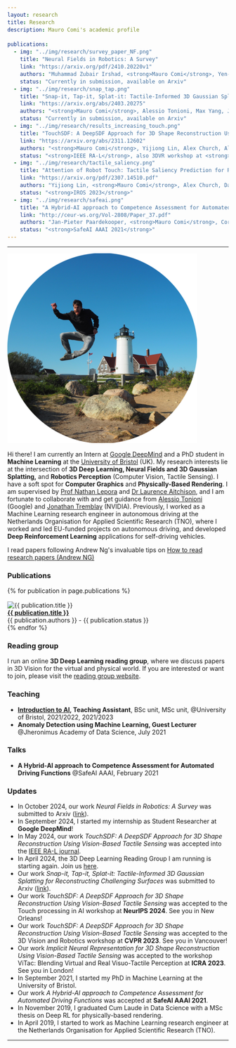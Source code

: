 ```yaml
---
layout: research
title: Research
description: Mauro Comi's academic profile

publications:
  - img: "../img/research/survey_paper_NF.png"
    title: "Neural Fields in Robotics: A Survey"
    link: "https://arxiv.org/pdf/2410.20220v1"
    authors: "Muhammad Zubair Irshad, <strong>Mauro Comi</strong>, Yen-Chen Lin, Nick Heppert, Abhinav Valada, Rares Ambrus, Zsolt Kira, Jonathan Tremblay"
    status: "Currently in submission, available on Arxiv"
  - img: "../img/research/snap_tap.png"
    title: "Snap-it, Tap-it, Splat-it: Tactile-Informed 3D Gaussian Splatting for Reconstructing Challenging Surfaces"
    link: "https://arxiv.org/abs/2403.20275"
    authors: "<strong>Mauro Comi</strong>, Alessio Tonioni, Max Yang, Jonathan Tremblay, Valts Blukis, Yijiong Lin, Nathan F. Lepora, Laurence Aitchison"
    status: "Currently in submission, available on Arxiv"
  - img: "../img/research/results_increasing_touch.png"
    title: "TouchSDF: A DeepSDF Approach for 3D Shape Reconstruction Using Vision-Based Tactile Sensing"
    link: "https://arxiv.org/abs/2311.12602"
    authors: "<strong>Mauro Comi</strong>, Yijiong Lin, Alex Church, Alessio Tonioni, Laurence Aitchison, Nathan F. Lepora"
    status: "<strong>IEEE RA-L</strong>, also 3DVR workshop at <strong>CVPR 2023</strong>, and Touch processing workshop at <strong>NeurIPS 2023</strong>"
  - img: "../img/research/tactile_saliency.png"
    title: "Attention of Robot Touch: Tactile Saliency Prediction for Robust Sim-to-Real Tactile Control"
    link: "https://arxiv.org/pdf/2307.14510.pdf"
    authors: "Yijiong Lin, <strong>Mauro Comi</strong>, Alex Church, Dandan Zhang, Nathan F. Lepora"
    status: "<strong>IROS 2023</strong>"
  - img: "../img/research/safeai.png"
    title: "A Hybrid-AI approach to Competence Assessment for Automated Driving Functions"
    link: "http://ceur-ws.org/Vol-2808/Paper_37.pdf"
    authors: "Jan-Pieter Paardekooper, <strong>Mauro Comi</strong>, Corrado Grappiolo, Ron Snijders, Willeke van Vught, Rutger Beekelaar"
    status: "<strong>SafeAI AAAI 2021</strong>"
---
```

---

<img id="img-profile" src="../img/jumping_me.png" alt="A picture of me jumping in front of a lighthouse">

Hi there! I am currently an Intern at [Google DeepMind](https://deepmind.google/) and a PhD student in **Machine Learning** at the [University of Bristol](https://www.bristol.ac.uk/) (UK). My research interests lie at the intersection of **3D Deep Learning, Neural Fields and 3D Gaussian Splatting,** and **Robotics Perception** (Computer Vision, Tactile Sensing). I have a soft spot for **Computer Graphics** and **Physically-Based Rendering**. I am supervised by [Prof Nathan Lepora](https://lepora.com/) and [Dr Laurence Aitchison](http://www.gatsby.ucl.ac.uk/~laurence/), and I am fortunate to collaborate with and get guidance from [Alessio Tonioni](https://alessiotonioni.github.io/) (Google) and [Jonathan Tremblay](https://research.nvidia.com/person/jonathan-tremblay) (NVIDIA). Previously, I worked as a Machine Learning research engineer in autonomous driving at the Netherlands Organisation for Applied Scientific Research (TNO), where I worked and led EU-funded projects on autonomous driving, and developed **Deep Reinforcement Learning** applications for self-driving vehicles.

I read papers following Andrew Ng's invaluable tips on <a href="https://youtu.be/733m6qBH-jI">How to read research papers (Andrew NG)</a>

### Publications
{% for publication in page.publications %}
<div class="publication">
    <img src="{{ publication.img }}" alt="{{ publication.title }}" width="300px" style="vertical-align:middle; margin-right:20px">
    <div class="publication-text">
        <a href="{{ publication.link }}"><strong>{{ publication.title }}</strong></a><br>{{ publication.authors }} - {{ publication.status }}
        <!-- <strong>{{ publication.title }} [</strong><a href="{{ publication.link }}">PDF</a><br>{{ publication.authors }} - {{ publication.status }} -->
    </div>
</div>
{% endfor %}

### Reading group

I run an online **3D Deep Learning reading group**, where we discuss papers in 3D Vision for the virtual and physical world. If you are interested or want to join, please visit the [reading group website](https://3d-deeplearning-rg.github.io/).  

### Teaching
- **[Introduction to AI](https://www.bris.ac.uk/unit-programme-catalogue/UnitDetails.jsa?ayrCode=22%2F23&unitCode=EMATM0044), Teaching Assistant**, BSc unit, MSc unit, @University of Bristol, 2021/2022, 2021/2023
- **Anomaly Detection using Machine Learning, Guest Lecturer** @Jheronimus Academy of Data Science, July 2021


### Talks
- **A Hybrid-AI approach to Competence Assessment for Automated Driving Functions** @SafeAI AAAI, February 2021

### Updates
- In October 2024, our work *Neural Fields in Robotics: A Survey* was submitted to Arxiv ([link](https://arxiv.org/pdf/2410.20220v1)).
- In September 2024, I started my internship as Student Researcher at **Google DeepMind**!
- In May 2024, our work *TouchSDF: A DeepSDF Approach for 3D Shape Reconstruction Using Vision-Based Tactile Sensing* was accepted into the [IEEE RA-L journal](https://ieeexplore.ieee.org/abstract/document/10517361).
- In April 2024, the 3D Deep Learning Reading Group I am running is starting again. Join us [here](https://3d-deeplearning-rg.github.io/).
- Our work *Snap-it, Tap-it, Splat-it: Tactile-Informed 3D Gaussian Splatting for Reconstructing Challenging Surfaces* was submitted to Arxiv ([link](https://arxiv.org/abs/2403.20275)).
- Our work *TouchSDF: A DeepSDF Approach for 3D Shape Reconstruction Using Vision-Based Tactile Sensing* was accepted to the Touch processing in AI workshop at **NeurIPS 2024**. See you in New Orleans!
- Our work *TouchSDF: A DeepSDF Approach for 3D Shape Reconstruction Using Vision-Based Tactile Sensing* was accepted to the 3D Vision and Robotics workshop at **CVPR 2023**. See you in Vancouver!
- Our work *Implicit Neural Representation for 3D Shape Reconstruction Using Vision-Based Tactile Sensing* was accepted to the workshop ViTac: Blending Virtual and Real Visuo-Tactile Perception at **ICRA 2023**. See you in London!
- In September 2021, I started my PhD in Machine Learning at the University of Bristol.
- Our work *A Hybrid-AI approach to Competence Assessment for Automated Driving Functions* was accepted at **SafeAI AAAI 2021**.
- In November 2019, I graduated Cum Laude in Data Science with a MSc thesis on Deep RL for physically-based rendering.
- In April 2019, I started to work as Machine Learning research engineer at the Netherlands Organisation for Applied Scientific Research (TNO).

---